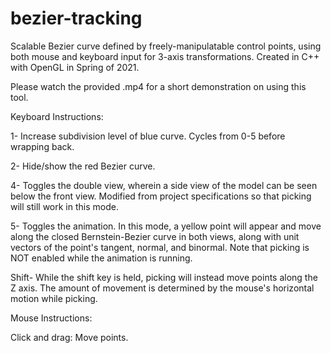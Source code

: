 # bezier-tracking
Scalable Bezier curve defined by freely-manipulatable control points, using both mouse and keyboard input for 3-axis transformations. Created in C++ with OpenGL in Spring of 2021.

Please watch the provided .mp4 for a short demonstration on using this tool.



Keyboard Instructions:

1- Increase subdivision level of blue curve. Cycles from 0-5 before wrapping back.

2- Hide/show the red Bezier curve.

4- Toggles the double view, wherein a side view of the model can be seen below the front view. Modified from project specifications so that picking will still work in this mode.

5- Toggles the animation. In this mode, a yellow point will appear and move along the closed Bernstein-Bezier curve in both views, along with unit vectors of the point's tangent,
normal, and binormal. Note that picking is NOT enabled while the animation is running.

Shift- While the shift key is held, picking will instead move points along the Z axis. The amount of movement is determined by the mouse's horizontal motion while picking.



Mouse Instructions:

Click and drag: Move points.
